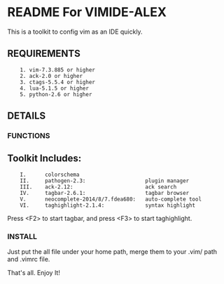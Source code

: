README For VIMIDE-ALEX
================================

This is a toolkit to config vim as an IDE quickly.

REQUIREMENTS
--------------------------------

		1. vim-7.3.885 or higher
		2. ack-2.0 or higher
		3. ctags-5.5.4 or higher
		4. lua-5.1.5 or higher
		5. python-2.6 or higher

DETAILS
--------------------------------

### FUNCTIONS

Toolkit Includes:
--------------------------------

		I.      colorschema
		II.     pathogen-2.3:                   plugin manager
		III.    ack-2.12:                       ack search
		IV.     tagbar-2.6.1:                   tagbar browser
		V.      neocomplete-2014/8/7.fdea680:   auto-complete tool
		VI.     taghighlight-2.1.4:             syntax highlight

Press \<F2\> to start tagbar, and press \<F3\> to start taghighlight.

### INSTALL

Just put the all file under your home path, merge them to your .vim/ path and .vimrc file.

That's all. Enjoy It!

